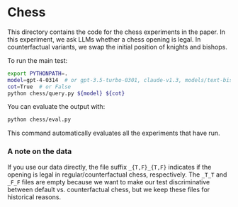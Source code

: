 # Chess

This directory contains the code for the chess experiments in the paper. In this experiment, we ask LLMs whether a chess opening is legal. In counterfactual variants, we swap the initial position of knights and bishops.

To run the main test:
```bash
export PYTHONPATH=.
model=gpt-4-0314  # or gpt-3.5-turbo-0301, claude-v1.3, models/text-bison-001
cot=True  # or False
python chess/query.py ${model} ${cot}
```

You can evaluate the output with:
```bash
python chess/eval.py
```
This command automatically evaluates all the experiments that have run.

### A note on the data

If you use our data directly, the file suffix `_{T,F}_{T,F}` indicates if the opening is legal in regular/counterfactual chess, respectively. The `_T_T` and `_F_F` files are empty because we want to make our test discriminative between default vs. counterfactual chess, but we keep these files for historical reasons.

